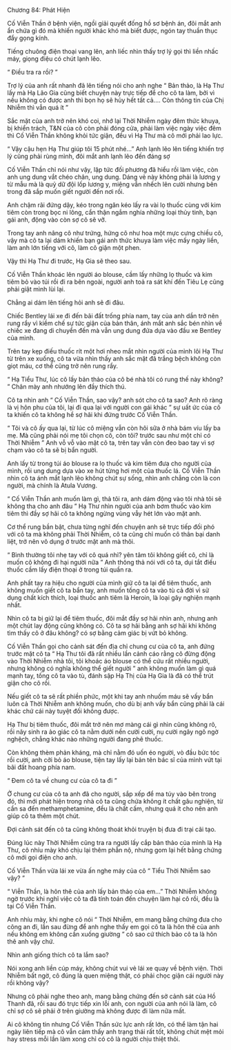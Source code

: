 




Chương 84: Phát Hiện


Cố Viễn Thần ở bệnh viện, ngồi giải quyết đống hồ sơ bệnh án, đôi mắt anh ẩn chứa gì đó mà khiến người khác khó mà biết được, ngón tay thuần thục đẩy gọng kính.

Tiếng chuông điện thoại vang lên, anh liếc nhìn thấy trợ lý gọi thì liền nhấc máy, giọng điệu có chút lạnh lẽo.

“ Điều tra ra rồi? ”

Trợ lý của anh rất nhanh đã lên tiếng nói cho anh nghe “ Bản thảo, là Hạ Thư lấy mà Hạ Lão Gia cũng biết chuyện này trực tiếp để cho cô ta làm, bởi vì nếu không có được anh thì bọn họ sẽ hủy hết tất cả.... Còn thông tin của Chị Nhiễm thì vẫn quá ít ”

Sắc mặt của anh trở nên khó coi, nhớ lại Thời Nhiễm ngày đêm thức khuya, bị khiển trách, T&N của cô còn phải đóng cửa, phải làm việc ngày việc đêm thì Cố Viễn Thần không khỏi tức giận, đều vì Hạ Thư mà cô mới phải lao lực.

“ Vậy cậu hẹn Hạ Thư giúp tôi 15 phút nhé...” Anh lạnh lẽo lên tiếng khiến trợ lý cũng phải rùng mình, đôi mắt anh lạnh lẽo đến đáng sợ

Cố Viễn Thần chỉ nói như vậy, lập tức đối phương đã hiểu rồi làm việc, còn anh ung dung vắt chéo chân, ung dung. Dáng vẻ này không phải là lương y từ mẫu mà là quỷ dữ đội lốp lương y, miệng vẫn nhếch lên cười nhưng bên trong đã sắp muốn giết người đến nơi rồi.

Anh chậm rãi đứng dậy, kéo trong ngăn kéo lấy ra vài lọ thuốc cùng với kim tiêm còn trong bọc ni lông, cẩn thận ngắm nghía những loại thủy tinh, bạn gái anh, động vào còn sợ cô sẽ vỡ.



Trong tay anh nâng cô như trứng, hứng cô như hoa một mực cưng chiều cô, vậy mà cô ta lại dám khiến bạn gái anh thức khuya làm việc mấy ngày liền, làm anh lớn tiếng với cô, làm cô giận một phen.

Vậy thì Hạ Thư đi trước, Hạ Gia sẽ theo sau.

Cố Viễn Thần khoác lên người áo blouse, cầm lấy những lọ thuốc và kim tiêm bỏ vào túi rồi đi ra bên ngoài, người anh toả ra sát khí đến Tiêu Lẹ cũng phải giật mình lùi lại.

Chẳng ai dám lên tiếng hỏi anh sẽ đi đâu.

Chiếc Bentley lái xe đi đến bãi đất trống phía nam, tay của anh dần trở nên rung rẩy vì kiềm chế sự tức giận của bản thân, ánh mắt anh sắc bén nhìn về chiếc xe đang di chuyển đến mà vẫn ung dung đứa dựa vào đầu xe Bentley của mình.

Trên tay kẹp điếu thuốc rít một hơi nheo mắt nhìn người của mình lôi Hạ Thư từ trên xe xuống, cô ta vừa nhìn thấy anh sắc mặt đã trắng bệch không còn giọt máu, cơ thể cũng trở nên rung rẩy.

“ Hạ Tiểu Thư, lúc cô lấy bản thảo của cô bé nhà tôi có rung thế này không? ” Chân mày anh nhướng lên đầy thích thú.

Cô ta nhìn anh “ Cố Viễn Thần, sao vậy? anh sót cho cô ta sao? Anh rõ ràng là vị hôn phu của tôi, lại đi qua lại với người con gái khác ” sự uất ức của cô ta khiến cô ta không hề sợ hãi khi đứng trước Cố Viễn Thần.

“ Tôi và cô ấy qua lại, từ lúc cô miệng vẫn còn hôi sữa ở nhà bám víu lấy ba mẹ. Mà cũng phải nói mẹ tôi chọn cô, còn tôi? trước sau như một chỉ có Thời Nhiễm ” Anh vỗ vỗ vào mặt cô ta, trên tay vẫn còn đeo bao tay vì sợ chạm vào cô ta sẽ bị bẩn người.

Anh lấy từ trong túi áo blouse ra lọ thuốc và kim tiêm đưa cho người của mình, rồi ung dung dựa vào xe hút từng hơi một của thuốc lá. Cố Viễn Thần nhìn cô ta ánh mắt lạnh lẽo không chút sự sống, nhìn anh chẳng còn là con người, mà chính là Atula Vương.

“ Cố Viễn Thần anh muốn làm gì, thả tôi ra, anh dám động vào tôi nhà tôi sẽ không tha cho anh đâu ” Hạ Thư nhìn người của anh bơm thuốc vào kim tiêm thì đầy sợ hãi cô ta không ngừng vùng vẫy hét lớn vào mặt anh.



Cơ thể rung bần bật, chưa từng nghĩ đến chuyện anh sẽ trực tiếp đối phó với cô ta mà không phải Thời Nhiễm, cô ta cũng chỉ muốn cô thân bại danh liệt, trở nên vô dụng ở trước mặt anh mà thôi.

“ Bình thường tôi nhẹ tay với cô quá nhỉ? yên tâm tôi không giết cô, chỉ là muốn cô không đi hại người nữa ” Anh thông thả nói với cô ta, dụi tắt điếu thuốc cầm lấy điện thoại ở trong túi quần ra.

Anh phất tay ra hiệu cho người của mình giữ cô ta lại để tiêm thuốc, anh không muốn giết cô ta bẩn tay, anh muốn tống cô ta vào tù cả đời vì sử dụng chất kích thích, loại thuốc anh tiêm là Heroin, là loại gây nghiện mạnh nhất.

Nhìn cô ta bị giữ lại để tiêm thuốc, đôi mắt đầy sợ hãi nhìn anh, nhưng anh một chút lay động cũng không có. Cô ta sợ hãi bằng anh sợ hãi khi không tìm thấy cô ở đâu không? có sợ bằng cảm giác bị vứt bỏ không.

Cố Viễn Thần gọi cho cảnh sát đến địa chỉ chung cư của cô ta, anh đứng trước mặt cô ta “ Hạ Thư tôi đã rất nhiều lần cảnh cáo rằng cô đừng động vào Thời Nhiễm nhà tôi, tôi khoác áo blouse có thể cứu rất nhiều người, nhưng không có nghĩa không thể giết người ” anh không muốn làm gì quá mạnh tay, tống cô ta vào tù, đánh sập Hạ Thị của Hạ Gia là đã có thể trút giận cho cô rồi.

Nếu giết cô ta sẽ rất phiền phức, một khi tay anh nhuốm máu sẽ vấy bẩn luôn cả Thời Nhiễm anh không muốn, cho dù bị anh vấy bẩn cũng phải là cái khác chứ cái này tuyệt đối không được.

Hạ Thư bị tiêm thuốc, đôi mắt trở nên mơ màng cái gì nhìn cũng không rõ, rồi nãy sinh ra ảo giác cô ta nằm dưới nền cười cười, nụ cười ngây ngô ngờ nghệch, chẳng khác nào những người đang phê thuốc.

Còn không thèm phản kháng, mà chỉ nằm đó uốn éo người, vò đầu bức tóc rồi cười, anh cởi bỏ áo blouse, tiện tay lấy lại bản tên bác sĩ của mình vứt tại bãi đất hoang phía nam.

“ Đem cô ta về chung cư của cô ta đi ”

Ở chung cư của cô ta anh đã cho người, sắp xếp để ma túy vào bên trong đó, thì mới phát hiện trong nhà cô ta cũng chứa không ít chất gâu nghiện, từ cần sa đến methamphetamine, đều là chất cấm, nhưng quá ít cho nên anh giúp cô ta thêm một chút.

Đợi cảnh sát đến cô ta cũng không thoát khỏi truyện bị đưa đi trại cãi tạo.



Đúng lúc này Thời Nhiễm cũng tra ra người lấy cắp bản thảo của mình là Hạ Thư, cô nhíu mày khó chịu lại thêm phẫn nộ, nhưng gom lại hết bằng chứng cô mới gọi điện cho anh.

Cố Viễn Thần vừa lái xe vừa ấn nghe máy của cô “ Tiểu Thời Nhiễm sao vậy? ”

“ Viễn Thần, là hôn thê của anh lấy bản thảo của em...” Thời Nhiễm không ngờ trước khi nghĩ việc cô ta đã tính toán đến chuyện làm hại cô rồi, đều là tại Cố Viễn Thần.

Anh nhíu mày, khi nghe cô nói “ Thời Nhiễm, em mang bằng chứng đưa cho công an đi, lần sau đừng để anh nghe thấy em gọi cô ta là hôn thê của anh nếu không em không cần xuống giường ” cô sao cứ thích bảo cô ta là hôn thê anh vậy chứ.

Nhìn anh giống thích cô ta lắm sao?

Nói xong anh liền cúp máy, không chút vui vẻ lái xe quay về bệnh viện. Thời Nhiễm bất ngờ, cô đúng là quen miệng thật, có phải chọc giận cái người này rồi không vậy?

Nhưng cô phải nghe theo anh, mang bằng chứng đến sở cảnh sát của Hồ Thanh đã, rồi sau đó trực tiếp xin lỗi anh, con người của anh nói là làm, cô chỉ sợ cô sẽ phải ở trên giường mà không được đi làm nữa mất.

Ai cô không tin nhưng Cố Viễn Thần sức lực anh rất lớn, có thể làm tận hai ngày liên tiếp mà cô vẫn cảm thấy anh trạng thái rất tốt, không chút mệt mỏi hay stress mỗi lần làm xong chỉ có cô là người chịu thiệt thôi.




